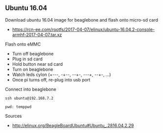 ## Ubuntu 16.04
Download ubuntu 16.04 image for beaglebone and flash onto micro-sd card
- https://rcn-ee.com/rootfs/2017-04-07/elinux/ubuntu-16.04.2-console-armhf-2017-04-07.tar.xz

Flash onto eMMC
- Turn off beaglebone
- Plug in sd card
- Hold button near sd card
- Turn on beaglebone
- Watch leds cylon (+---, -+--, --+-, ---+, --+-, ...)
- Once pi turns off, re-plug into usb port

Connect into beaglebone
```
ssh ubuntu@192.168.7.2

pwd: temppwd
```

Sources
- http://elinux.org/BeagleBoardUbuntu#Ubuntu_.2816.04.2.29
